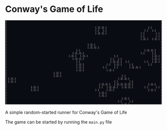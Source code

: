 # Conway's Game of Life


![alt-text](https://github.com/yaserBK/GameOfLife/blob/master/GameOfLife.gif)

A simple random-started runner for Conway's Game of Life 

The game can be started by running the ```main.py``` file 
